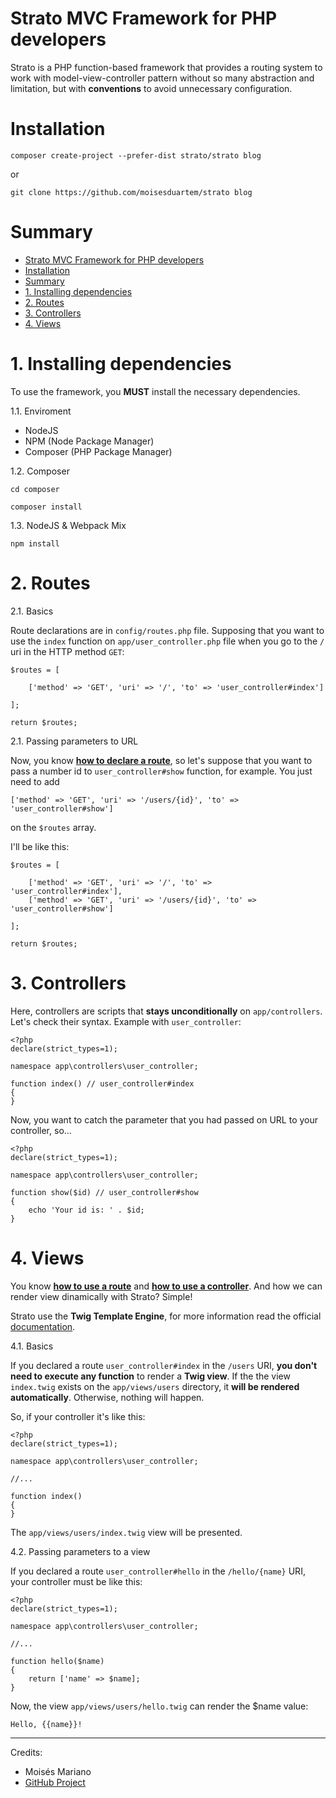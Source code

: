 # Strato MVC Framework for PHP developers

Strato is a PHP function-based framework that provides a routing system to work with model-view-controller pattern without so many abstraction and limitation, but with **conventions** to avoid unnecessary configuration.

# Installation

```
composer create-project --prefer-dist strato/strato blog
```
or
```
git clone https://github.com/moisesduartem/strato blog
```

# Summary

- [Strato MVC Framework for PHP developers](#strato-mvc-framework-for-php-developers)
- [Installation](#installation)
- [Summary](#summary)
- [1. Installing dependencies](#1-installing-dependencies)
- [2. Routes](#2-routes)
- [3. Controllers](#3-controllers)
- [4. Views](#4-views)


# 1. Installing dependencies
To use the framework, you **MUST** install the necessary dependencies.

1.1. Enviroment
- NodeJS
- NPM (Node Package Manager)
- Composer (PHP Package Manager)

1.2. Composer
```
cd composer
```
```
composer install
```
1.3. NodeJS & Webpack Mix
```
npm install
```

# 2. Routes
2.1. Basics

Route declarations are in `config/routes.php` file. Supposing that you want to use the `index` function on `app/user_controller.php` file when you go to the `/` uri in the HTTP method `GET`: 

```
$routes = [

    ['method' => 'GET', 'uri' => '/', 'to' => 'user_controller#index']

];

return $routes;
```

2.1. Passing parameters to URL

Now, you know [**how to declare a route**](#2-routes), so let's suppose that you want to pass a number id to `user_controller#show` function, for example. You just need to add 
```
['method' => 'GET', 'uri' => '/users/{id}', 'to' => 'user_controller#show']
``` 
on the `$routes` array.

I'll be like this:
```
$routes = [

    ['method' => 'GET', 'uri' => '/', 'to' => 'user_controller#index'],
    ['method' => 'GET', 'uri' => '/users/{id}', 'to' => 'user_controller#show']

];

return $routes;
```

# 3. Controllers

Here, controllers are scripts that **stays unconditionally** on `app/controllers`. Let's check their syntax. Example with `user_controller`:

```
<?php
declare(strict_types=1);

namespace app\controllers\user_controller;

function index() // user_controller#index
{
}
```

Now, you want to catch the parameter that you had passed on URL to your controller, so...

```
<?php
declare(strict_types=1);

namespace app\controllers\user_controller;

function show($id) // user_controller#show
{
    echo 'Your id is: ' . $id;
}
```

# 4. Views

You know [**how to use a route**](#2-routes) and [**how to use a controller**](#3-controllers). And how we can render view dinamically with Strato? Simple!

Strato use the **Twig Template Engine**, for more information read the official [documentation](https://twig.symfony.com/doc/3.x/).

4.1. Basics

If you declared a route `user_controller#index` in the `/users` URI, **you don't need to execute any function** to render a **Twig view**. If the the view `index.twig` exists on the `app/views/users` directory, it **will be rendered automatically**. Otherwise, nothing will happen.

So, if your controller it's like this:

```
<?php
declare(strict_types=1);

namespace app\controllers\user_controller;

//...

function index()
{
}
```

The `app/views/users/index.twig` view will be presented.

4.2. Passing parameters to a view

If you declared a route `user_controller#hello` in the `/hello/{name}` URI, your controller must be like this:

```
<?php
declare(strict_types=1);

namespace app\controllers\user_controller;

//...

function hello($name)
{
    return ['name' => $name];
}
```

Now, the view `app/views/users/hello.twig` can render the $name value:

```
Hello, {{name}}!
```

---

Credits:

- Moisés Mariano
- [GitHub Project](https://github.com/moisesduartem/strato)